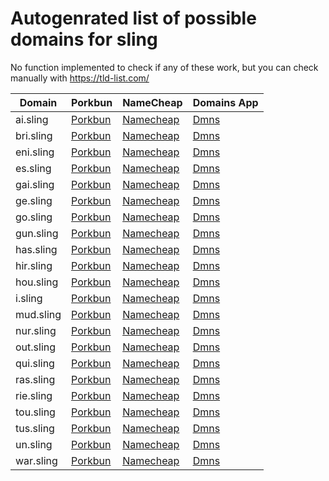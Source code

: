 # Autogenrated list of possible domains for sling

No function implemented to check if any of these work, but you can check manually with https://tld-list.com/

| Domain | Porkbun | NameCheap | Domains App |
|---|---|---|---|
| ai.sling | [Porkbun](https://porkbun.com/checkout/search?prb=e814663da1&tlds=&idnLanguage=&search=search&q=ai.sling) | [Namecheap](https://www.namecheap.com/domains/registration/results/?domain=ai.sling) | [Dmns](https://dmns.app/domains?q=ai.sling) |
| bri.sling | [Porkbun](https://porkbun.com/checkout/search?prb=e814663da1&tlds=&idnLanguage=&search=search&q=bri.sling) | [Namecheap](https://www.namecheap.com/domains/registration/results/?domain=bri.sling) | [Dmns](https://dmns.app/domains?q=bri.sling) |
| eni.sling | [Porkbun](https://porkbun.com/checkout/search?prb=e814663da1&tlds=&idnLanguage=&search=search&q=eni.sling) | [Namecheap](https://www.namecheap.com/domains/registration/results/?domain=eni.sling) | [Dmns](https://dmns.app/domains?q=eni.sling) |
| es.sling | [Porkbun](https://porkbun.com/checkout/search?prb=e814663da1&tlds=&idnLanguage=&search=search&q=es.sling) | [Namecheap](https://www.namecheap.com/domains/registration/results/?domain=es.sling) | [Dmns](https://dmns.app/domains?q=es.sling) |
| gai.sling | [Porkbun](https://porkbun.com/checkout/search?prb=e814663da1&tlds=&idnLanguage=&search=search&q=gai.sling) | [Namecheap](https://www.namecheap.com/domains/registration/results/?domain=gai.sling) | [Dmns](https://dmns.app/domains?q=gai.sling) |
| ge.sling | [Porkbun](https://porkbun.com/checkout/search?prb=e814663da1&tlds=&idnLanguage=&search=search&q=ge.sling) | [Namecheap](https://www.namecheap.com/domains/registration/results/?domain=ge.sling) | [Dmns](https://dmns.app/domains?q=ge.sling) |
| go.sling | [Porkbun](https://porkbun.com/checkout/search?prb=e814663da1&tlds=&idnLanguage=&search=search&q=go.sling) | [Namecheap](https://www.namecheap.com/domains/registration/results/?domain=go.sling) | [Dmns](https://dmns.app/domains?q=go.sling) |
| gun.sling | [Porkbun](https://porkbun.com/checkout/search?prb=e814663da1&tlds=&idnLanguage=&search=search&q=gun.sling) | [Namecheap](https://www.namecheap.com/domains/registration/results/?domain=gun.sling) | [Dmns](https://dmns.app/domains?q=gun.sling) |
| has.sling | [Porkbun](https://porkbun.com/checkout/search?prb=e814663da1&tlds=&idnLanguage=&search=search&q=has.sling) | [Namecheap](https://www.namecheap.com/domains/registration/results/?domain=has.sling) | [Dmns](https://dmns.app/domains?q=has.sling) |
| hir.sling | [Porkbun](https://porkbun.com/checkout/search?prb=e814663da1&tlds=&idnLanguage=&search=search&q=hir.sling) | [Namecheap](https://www.namecheap.com/domains/registration/results/?domain=hir.sling) | [Dmns](https://dmns.app/domains?q=hir.sling) |
| hou.sling | [Porkbun](https://porkbun.com/checkout/search?prb=e814663da1&tlds=&idnLanguage=&search=search&q=hou.sling) | [Namecheap](https://www.namecheap.com/domains/registration/results/?domain=hou.sling) | [Dmns](https://dmns.app/domains?q=hou.sling) |
| i.sling | [Porkbun](https://porkbun.com/checkout/search?prb=e814663da1&tlds=&idnLanguage=&search=search&q=i.sling) | [Namecheap](https://www.namecheap.com/domains/registration/results/?domain=i.sling) | [Dmns](https://dmns.app/domains?q=i.sling) |
| mud.sling | [Porkbun](https://porkbun.com/checkout/search?prb=e814663da1&tlds=&idnLanguage=&search=search&q=mud.sling) | [Namecheap](https://www.namecheap.com/domains/registration/results/?domain=mud.sling) | [Dmns](https://dmns.app/domains?q=mud.sling) |
| nur.sling | [Porkbun](https://porkbun.com/checkout/search?prb=e814663da1&tlds=&idnLanguage=&search=search&q=nur.sling) | [Namecheap](https://www.namecheap.com/domains/registration/results/?domain=nur.sling) | [Dmns](https://dmns.app/domains?q=nur.sling) |
| out.sling | [Porkbun](https://porkbun.com/checkout/search?prb=e814663da1&tlds=&idnLanguage=&search=search&q=out.sling) | [Namecheap](https://www.namecheap.com/domains/registration/results/?domain=out.sling) | [Dmns](https://dmns.app/domains?q=out.sling) |
| qui.sling | [Porkbun](https://porkbun.com/checkout/search?prb=e814663da1&tlds=&idnLanguage=&search=search&q=qui.sling) | [Namecheap](https://www.namecheap.com/domains/registration/results/?domain=qui.sling) | [Dmns](https://dmns.app/domains?q=qui.sling) |
| ras.sling | [Porkbun](https://porkbun.com/checkout/search?prb=e814663da1&tlds=&idnLanguage=&search=search&q=ras.sling) | [Namecheap](https://www.namecheap.com/domains/registration/results/?domain=ras.sling) | [Dmns](https://dmns.app/domains?q=ras.sling) |
| rie.sling | [Porkbun](https://porkbun.com/checkout/search?prb=e814663da1&tlds=&idnLanguage=&search=search&q=rie.sling) | [Namecheap](https://www.namecheap.com/domains/registration/results/?domain=rie.sling) | [Dmns](https://dmns.app/domains?q=rie.sling) |
| tou.sling | [Porkbun](https://porkbun.com/checkout/search?prb=e814663da1&tlds=&idnLanguage=&search=search&q=tou.sling) | [Namecheap](https://www.namecheap.com/domains/registration/results/?domain=tou.sling) | [Dmns](https://dmns.app/domains?q=tou.sling) |
| tus.sling | [Porkbun](https://porkbun.com/checkout/search?prb=e814663da1&tlds=&idnLanguage=&search=search&q=tus.sling) | [Namecheap](https://www.namecheap.com/domains/registration/results/?domain=tus.sling) | [Dmns](https://dmns.app/domains?q=tus.sling) |
| un.sling | [Porkbun](https://porkbun.com/checkout/search?prb=e814663da1&tlds=&idnLanguage=&search=search&q=un.sling) | [Namecheap](https://www.namecheap.com/domains/registration/results/?domain=un.sling) | [Dmns](https://dmns.app/domains?q=un.sling) |
| war.sling | [Porkbun](https://porkbun.com/checkout/search?prb=e814663da1&tlds=&idnLanguage=&search=search&q=war.sling) | [Namecheap](https://www.namecheap.com/domains/registration/results/?domain=war.sling) | [Dmns](https://dmns.app/domains?q=war.sling) |
